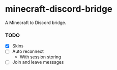 # minecraft-discord-bridge

A Minecraft to Discord bridge.

### TODO

-   [x] Skins
-   [ ] Auto reconnect
    -   With session storing
-   [ ] Join and leave messages

